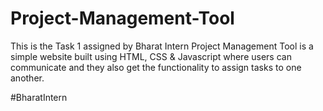 # Project-Management-Tool
This is the Task 1 assigned by Bharat Intern
Project Management Tool is a simple website built using HTML, CSS & Javascript
where users can communicate and they also get the functionality to assign tasks to one another. 


#BharatIntern
